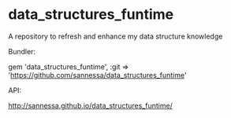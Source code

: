 data_structures_funtime
=======================

A repository to refresh and enhance my data structure knowledge

Bundler:

gem 'data_structures_funtime', :git => 'https://github.com/sannessa/data_structures_funtime'

API:

http://sannessa.github.io/data_structures_funtime/

